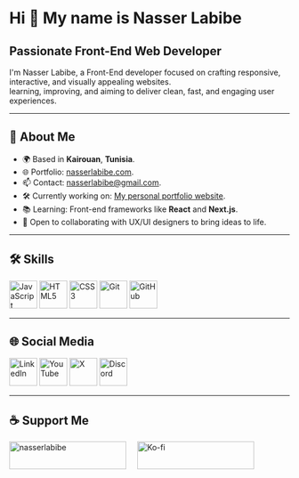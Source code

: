 <h1>Hi 👋 My name is Nasser Labibe</h1>
<h2>Passionate Front-End Web Developer</h2>
<p>I'm Nasser Labibe, a Front-End developer focused on crafting responsive, interactive, and visually appealing websites.<br>learning, improving, and aiming to deliver clean, fast, and engaging user experiences.</p>
<hr>
<h2>📄 About Me</h2>
<ul>
    <li>🌍 Based in <strong>Kairouan</strong>, <strong>Tunisia</strong>.</li>
    <li>🌐 Portfolio: <a href="https://nasserlabibe.netlify.app">nasserlabibe.com</a>.</li>
    <li>📫 Contact: <a href="mailto:nasserlabibe@gmail.com">nasserlabibe@gmail.com</a>.</li>
    <li>🛠️ Currently working on: <a href="https://nasserlabibe.netlify.app">My personal portfolio website</a>.</li>
    <li>📚 Learning: Front-end frameworks like <strong>React</strong> and <strong>Next.js</strong>.</li>
    <li>🤝 Open to collaborating with UX/UI designers to bring ideas to life.</li>
</ul>
<hr>
<h2>🛠 Skills</h2>
<div>
    <a href="https://developer.mozilla.org/en-US/docs/Web/JavaScript" target="_blank"><img src="https://img.icons8.com/?size=100&id=108784&format=png&color=F7DF1E" width="50" alt="JavaScript" /></a>
    <a href="https://developer.mozilla.org/en-US/docs/Web/HTML" target="_blank"><img src="https://img.icons8.com/?size=100&id=20909&format=png&color=E34F26" width="50" alt="HTML5" /></a>
    <a href="https://developer.mozilla.org/en-US/docs/Web/CSS" target="_blank"><img src="https://img.icons8.com/?size=100&id=21278&format=png&color=1572B6" width="50" alt="CSS3" /></a>
    <a href="https://git-scm.com/" target="_blank"><img src="https://img.icons8.com/?size=100&id=20906&format=png&color=F05032" width="50" alt="Git" /></a>
    <a href="https://github.com/" target="_blank"><img src="https://img.icons8.com/?size=100&id=3tC9EQumUAuq&format=png&color=FFFFFF" width="50" alt="GitHub" /></a>
</div>
<hr>
<h2>🌐 Social Media</h2>
<div>
    <a href="https://linkedin.com/in/nasserlabibe"><img src="https://img.icons8.com/?size=100&id=13930&format=png&color=0A66C2" width="50" alt="LinkedIn" /></a>
    <a href="https://youtube.com/@nasserlabibe"><img src="https://img.icons8.com/?size=100&id=19318&format=png&color=FF0000" width="50" alt="YouTube" /></a>
    <a href="https://x.com/nasserlabibe"><img src="https://img.icons8.com/?size=100&id=YfCbGWCWcuar&format=png&color=FFFFFF" width="50" alt="X" /></a>
    <a href="https://discord.gg/2ePeUZzzm8"><img src="https://img.icons8.com/?size=100&id=M725CLW4L7wE&format=png&color=5865F2" width="50" alt="Discord" /></a>
</div>
<hr>
<h2>☕ Support Me</h3>
<div>
    <a href="https://www.buymeacoffee.com/nasserlabibe"><img src="https://cdn.buymeacoffee.com/buttons/v2/default-yellow.png" height="50" width="210" alt="nasserlabibe" /></a>
    <img width="12"><img>
    <a href="https://ko-fi.com/nasserlabibe"><img src="https://storage.ko-fi.com/cdn/kofi3.png?v=3" height="50" width="210" alt="Ko-fi" /></a>
</div>
